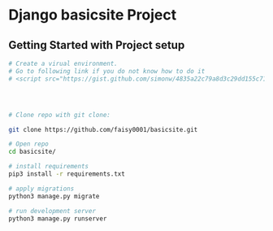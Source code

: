 # Django basicsite Project

## Getting Started with Project setup



```bash
# Create a virual environment. 
# Go to following link if you do not know how to do it 
# <script src="https://gist.github.com/simonw/4835a22c79a8d3c29dd155c716b19e16.js"></script>




# Clone repo with git clone:

git clone https://github.com/faisy0001/basicsite.git

# Open repo
cd basicsite/

# install requirements
pip3 install -r requirements.txt

# apply migrations
python3 manage.py migrate

# run development server
python3 manage.py runserver
```
